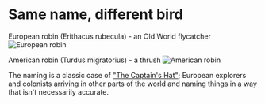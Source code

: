 # Same name, different bird

European robin (Erithacus rubecula) - an Old World flycatcher
![European robin](https://upload.wikimedia.org/wikipedia/commons/thumb/f/f3/Erithacus_rubecula_with_cocked_head.jpg/1280px-Erithacus_rubecula_with_cocked_head.jpg) 

American robin (Turdus migratorius) - a thrush
![American robin](https://upload.wikimedia.org/wikipedia/commons/thumb/b/b8/Turdus-migratorius-002.jpg/1280px-Turdus-migratorius-002.jpg)

The naming is a classic case of ["The Captain's Hat"](https://www.youtube.com/watch?v=Df-uemc-e3w); European explorers and colonists arriving in other parts of the world and naming things in a way that isn't necessarily accurate.

